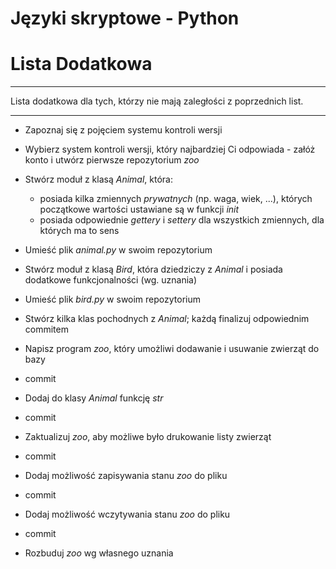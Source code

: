 # Języki skryptowe - Python
# Lista Dodatkowa

---

Lista dodatkowa dla tych, którzy nie mają zaległości z poprzednich list.

---

* Zapoznaj się z pojęciem systemu kontroli wersji

* Wybierz system kontroli wersji, który najbardziej Ci odpowiada - załóż konto i utwórz pierwsze repozytorium *zoo*

* Stwórz moduł z klasą *Animal*, która:

  * posiada kilka zmiennych *prywatnych* (np. waga, wiek, ...), których początkowe wartości ustawiane są w funkcji *init*
  * posiada odpowiednie *gettery* i *settery* dla wszystkich zmiennych, dla których ma to sens

* Umieść plik *animal.py* w swoim repozytorium

* Stwórz moduł z klasą *Bird*, która dziedziczy z *Animal* i posiada dodatkowe funkcjonalności (wg. uznania)

* Umieść plik *bird.py* w swoim repozytorium

* Stwórz kilka klas pochodnych z *Animal*; każdą finalizuj odpowiednim commitem

* Napisz program *zoo*, który umożliwi dodawanie i usuwanie zwierząt do bazy

* commit

* Dodaj do klasy *Animal* funkcję *str*

* commit

* Zaktualizuj *zoo*, aby możliwe było drukowanie listy zwierząt

* commit

* Dodaj możliwość zapisywania stanu *zoo* do pliku

* commit

* Dodaj możliwość wczytywania stanu *zoo* do pliku

* commit

* Rozbuduj *zoo* wg własnego uznania
